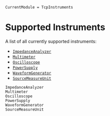 ```@meta
CurrentModule = TcpInstruments
```

# Supported Instruments
A list of all currently supported instruments:
- [`ImpedanceAnalyzer`](@ref)
- [`Multimeter`](@ref)
- [`Oscilloscope`](@ref)
- [`PowerSupply`](@ref)
- [`WaveformGenerator`](@ref)
- [`SourceMeasureUnit`](@ref)


```@docs
ImpedanceAnalyzer
Multimeter
Oscilloscope
PowerSupply
WaveformGenerator
SourceMeasureUnit
```
